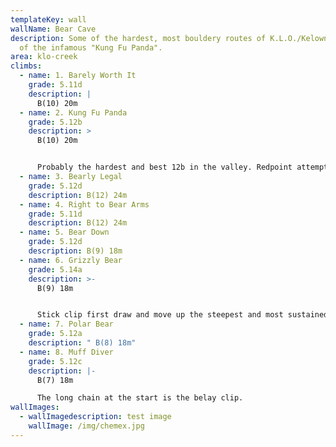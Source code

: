 ```yaml
---
templateKey: wall
wallName: Bear Cave
description: Some of the hardest, most bouldery routes of K.L.O./Kelowna. Home
  of the infamous "Kung Fu Panda".
area: klo-creek
climbs:
  - name: 1. Barely Worth It
    grade: 5.11d
    description: |
      B(10) 20m
  - name: 2. Kung Fu Panda
    grade: 5.12b
    description: >
      B(10) 20m


      Probably the hardest and best 12b in the valley. Redpoint attempts on this one are sure to give you the screamy barfies.
  - name: 3. Bearly Legal
    grade: 5.12d
    description: B(12) 24m
  - name: 4. Right to Bear Arms
    grade: 5.11d
    description: B(12) 24m
  - name: 5. Bear Down
    grade: 5.12d
    description: B(9) 18m
  - name: 6. Grizzly Bear
    grade: 5.14a
    description: >-
      B(9) 18m


      Stick clip first draw and move up the steepest and most sustained part of the cave.
  - name: 7. Polar Bear
    grade: 5.12a
    description: " B(8) 18m"
  - name: 8. Muff Diver
    grade: 5.12c
    description: |-
      B(7) 18m

      The long chain at the start is the belay clip.
wallImages:
  - wallImagedescription: test image
    wallImage: /img/chemex.jpg
---
```

